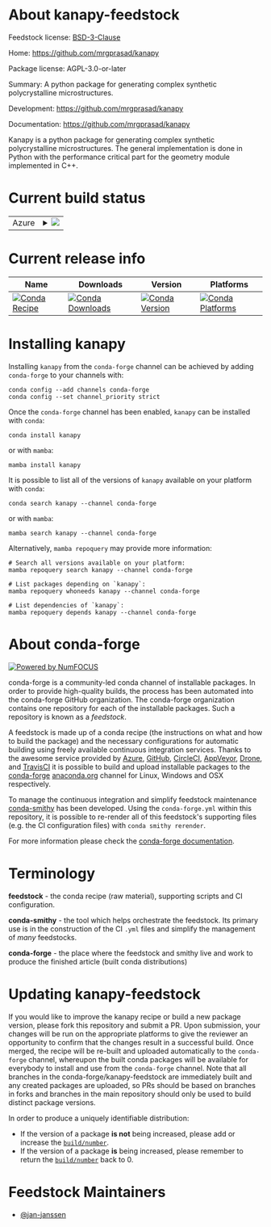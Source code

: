 About kanapy-feedstock
======================

Feedstock license: [BSD-3-Clause](https://github.com/conda-forge/kanapy-feedstock/blob/main/LICENSE.txt)

Home: https://github.com/mrgprasad/kanapy

Package license: AGPL-3.0-or-later

Summary: A python package for generating complex synthetic polycrystalline microstructures.

Development: https://github.com/mrgprasad/kanapy

Documentation: https://github.com/mrgprasad/kanapy

Kanapy is a python package for generating complex synthetic
polycrystalline microstructures. The general implementation is done
in Python with the performance critical part for the geometry module
implemented in C++.


Current build status
====================


<table>
    
  <tr>
    <td>Azure</td>
    <td>
      <details>
        <summary>
          <a href="https://dev.azure.com/conda-forge/feedstock-builds/_build/latest?definitionId=13031&branchName=main">
            <img src="https://dev.azure.com/conda-forge/feedstock-builds/_apis/build/status/kanapy-feedstock?branchName=main">
          </a>
        </summary>
        <table>
          <thead><tr><th>Variant</th><th>Status</th></tr></thead>
          <tbody><tr>
              <td>linux_64_python3.10.____cpython</td>
              <td>
                <a href="https://dev.azure.com/conda-forge/feedstock-builds/_build/latest?definitionId=13031&branchName=main">
                  <img src="https://dev.azure.com/conda-forge/feedstock-builds/_apis/build/status/kanapy-feedstock?branchName=main&jobName=linux&configuration=linux%20linux_64_python3.10.____cpython" alt="variant">
                </a>
              </td>
            </tr><tr>
              <td>linux_64_python3.11.____cpython</td>
              <td>
                <a href="https://dev.azure.com/conda-forge/feedstock-builds/_build/latest?definitionId=13031&branchName=main">
                  <img src="https://dev.azure.com/conda-forge/feedstock-builds/_apis/build/status/kanapy-feedstock?branchName=main&jobName=linux&configuration=linux%20linux_64_python3.11.____cpython" alt="variant">
                </a>
              </td>
            </tr><tr>
              <td>linux_64_python3.9.____cpython</td>
              <td>
                <a href="https://dev.azure.com/conda-forge/feedstock-builds/_build/latest?definitionId=13031&branchName=main">
                  <img src="https://dev.azure.com/conda-forge/feedstock-builds/_apis/build/status/kanapy-feedstock?branchName=main&jobName=linux&configuration=linux%20linux_64_python3.9.____cpython" alt="variant">
                </a>
              </td>
            </tr><tr>
              <td>osx_64_python3.10.____cpython</td>
              <td>
                <a href="https://dev.azure.com/conda-forge/feedstock-builds/_build/latest?definitionId=13031&branchName=main">
                  <img src="https://dev.azure.com/conda-forge/feedstock-builds/_apis/build/status/kanapy-feedstock?branchName=main&jobName=osx&configuration=osx%20osx_64_python3.10.____cpython" alt="variant">
                </a>
              </td>
            </tr><tr>
              <td>osx_64_python3.11.____cpython</td>
              <td>
                <a href="https://dev.azure.com/conda-forge/feedstock-builds/_build/latest?definitionId=13031&branchName=main">
                  <img src="https://dev.azure.com/conda-forge/feedstock-builds/_apis/build/status/kanapy-feedstock?branchName=main&jobName=osx&configuration=osx%20osx_64_python3.11.____cpython" alt="variant">
                </a>
              </td>
            </tr><tr>
              <td>osx_64_python3.9.____cpython</td>
              <td>
                <a href="https://dev.azure.com/conda-forge/feedstock-builds/_build/latest?definitionId=13031&branchName=main">
                  <img src="https://dev.azure.com/conda-forge/feedstock-builds/_apis/build/status/kanapy-feedstock?branchName=main&jobName=osx&configuration=osx%20osx_64_python3.9.____cpython" alt="variant">
                </a>
              </td>
            </tr>
          </tbody>
        </table>
      </details>
    </td>
  </tr>
</table>

Current release info
====================

| Name | Downloads | Version | Platforms |
| --- | --- | --- | --- |
| [![Conda Recipe](https://img.shields.io/badge/recipe-kanapy-green.svg)](https://anaconda.org/conda-forge/kanapy) | [![Conda Downloads](https://img.shields.io/conda/dn/conda-forge/kanapy.svg)](https://anaconda.org/conda-forge/kanapy) | [![Conda Version](https://img.shields.io/conda/vn/conda-forge/kanapy.svg)](https://anaconda.org/conda-forge/kanapy) | [![Conda Platforms](https://img.shields.io/conda/pn/conda-forge/kanapy.svg)](https://anaconda.org/conda-forge/kanapy) |

Installing kanapy
=================

Installing `kanapy` from the `conda-forge` channel can be achieved by adding `conda-forge` to your channels with:

```
conda config --add channels conda-forge
conda config --set channel_priority strict
```

Once the `conda-forge` channel has been enabled, `kanapy` can be installed with `conda`:

```
conda install kanapy
```

or with `mamba`:

```
mamba install kanapy
```

It is possible to list all of the versions of `kanapy` available on your platform with `conda`:

```
conda search kanapy --channel conda-forge
```

or with `mamba`:

```
mamba search kanapy --channel conda-forge
```

Alternatively, `mamba repoquery` may provide more information:

```
# Search all versions available on your platform:
mamba repoquery search kanapy --channel conda-forge

# List packages depending on `kanapy`:
mamba repoquery whoneeds kanapy --channel conda-forge

# List dependencies of `kanapy`:
mamba repoquery depends kanapy --channel conda-forge
```


About conda-forge
=================

[![Powered by
NumFOCUS](https://img.shields.io/badge/powered%20by-NumFOCUS-orange.svg?style=flat&colorA=E1523D&colorB=007D8A)](https://numfocus.org)

conda-forge is a community-led conda channel of installable packages.
In order to provide high-quality builds, the process has been automated into the
conda-forge GitHub organization. The conda-forge organization contains one repository
for each of the installable packages. Such a repository is known as a *feedstock*.

A feedstock is made up of a conda recipe (the instructions on what and how to build
the package) and the necessary configurations for automatic building using freely
available continuous integration services. Thanks to the awesome service provided by
[Azure](https://azure.microsoft.com/en-us/services/devops/), [GitHub](https://github.com/),
[CircleCI](https://circleci.com/), [AppVeyor](https://www.appveyor.com/),
[Drone](https://cloud.drone.io/welcome), and [TravisCI](https://travis-ci.com/)
it is possible to build and upload installable packages to the
[conda-forge](https://anaconda.org/conda-forge) [anaconda.org](https://anaconda.org/)
channel for Linux, Windows and OSX respectively.

To manage the continuous integration and simplify feedstock maintenance
[conda-smithy](https://github.com/conda-forge/conda-smithy) has been developed.
Using the ``conda-forge.yml`` within this repository, it is possible to re-render all of
this feedstock's supporting files (e.g. the CI configuration files) with ``conda smithy rerender``.

For more information please check the [conda-forge documentation](https://conda-forge.org/docs/).

Terminology
===========

**feedstock** - the conda recipe (raw material), supporting scripts and CI configuration.

**conda-smithy** - the tool which helps orchestrate the feedstock.
                   Its primary use is in the construction of the CI ``.yml`` files
                   and simplify the management of *many* feedstocks.

**conda-forge** - the place where the feedstock and smithy live and work to
                  produce the finished article (built conda distributions)


Updating kanapy-feedstock
=========================

If you would like to improve the kanapy recipe or build a new
package version, please fork this repository and submit a PR. Upon submission,
your changes will be run on the appropriate platforms to give the reviewer an
opportunity to confirm that the changes result in a successful build. Once
merged, the recipe will be re-built and uploaded automatically to the
`conda-forge` channel, whereupon the built conda packages will be available for
everybody to install and use from the `conda-forge` channel.
Note that all branches in the conda-forge/kanapy-feedstock are
immediately built and any created packages are uploaded, so PRs should be based
on branches in forks and branches in the main repository should only be used to
build distinct package versions.

In order to produce a uniquely identifiable distribution:
 * If the version of a package **is not** being increased, please add or increase
   the [``build/number``](https://docs.conda.io/projects/conda-build/en/latest/resources/define-metadata.html#build-number-and-string).
 * If the version of a package **is** being increased, please remember to return
   the [``build/number``](https://docs.conda.io/projects/conda-build/en/latest/resources/define-metadata.html#build-number-and-string)
   back to 0.

Feedstock Maintainers
=====================

* [@jan-janssen](https://github.com/jan-janssen/)

